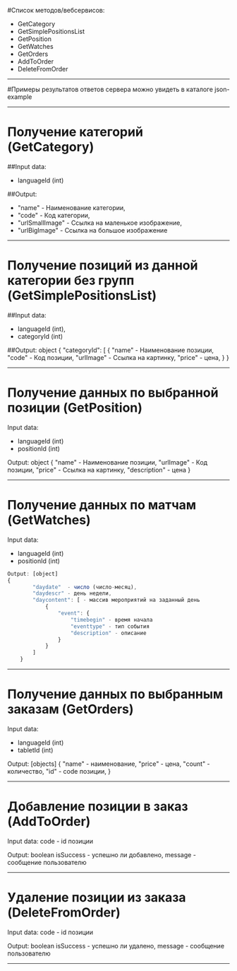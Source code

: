 #Список методов/вебсервисов:
- GetCategory
- GetSimplePositionsList
- GetPosition
- GetWatches
- GetOrders
- AddToOrder
- DeleteFromOrder

---------------------------------------------------------

#Примеры результатов ответов сервера можно увидеть в каталоге json-example

---------------------------------------------------------

# Получение категорий (GetCategory)

##Input data:
- languageId (int)

##Output:
- "name" - Наименование категории,
- "code" - Код категории,
- "urlSmallImage" - Ссылка на маленькое изображение,
- "urlBigImage" - Ссылка на большое изображение

---------------------------------------------------------

# Получение позиций из данной категории без групп (GetSimplePositionsList)

##Input data:
- languageId (int),
- categoryId (int)

##Output: object
{
    "categoryId": [
        {
            "name"  - Наименование позиции,
            "code"  - Код позиции,
            "urlImage" - Ссылка на картинку,
            "price" - цена,
        }
}

---------------------------------------------------------

# Получение данных по выбранной позиции (GetPosition)
Input data:
- languageId (int)
- positionId (int)

Output: object
{
        "name" - Наименование позиции,
        "urlImage" - Код позиции,
        "price" - Ссылка на картинку,
        "description" - цена
}

---------------------------------------------------------

# Получение данных по матчам  (GetWatches)
Input data:
- languageId (int)
- positionId (int)
```Javascript
Output: [object]
{
        "daydate"  - число (число-месяц),
        "daydescr" - день недели,
        "daycontent": [ - массив мероприятий на заданный день
            {
                "event": {
                    "timebegin" - время начала
                    "eventtype" - тип события
                    "description" - описание
                }
            }
        ]
    }
```
---------------------------------------------------------

# Получение данных по выбранным заказам (GetOrders)
Input data:
- languageId (int)
- tabletId (int)

Output: [objects]
 {
        "name" - наименование,
        "price" - цена,
        "count" - количество,
        "id" - code позиции,
    }

---------------------------------------------------------

# Добавление позиции в заказ (AddToOrder)
Input data:
code - id позиции

Output: boolean
isSuccess - успешно ли добавлено,
message - сообщение пользователю

---------------------------------------------------------

# Удаление позиции из заказа (DeleteFromOrder)
Input data:
code - id позиции

Output: boolean
isSuccess - успешно ли удалено,
message - сообщение пользователю

---------------------------------------------------------